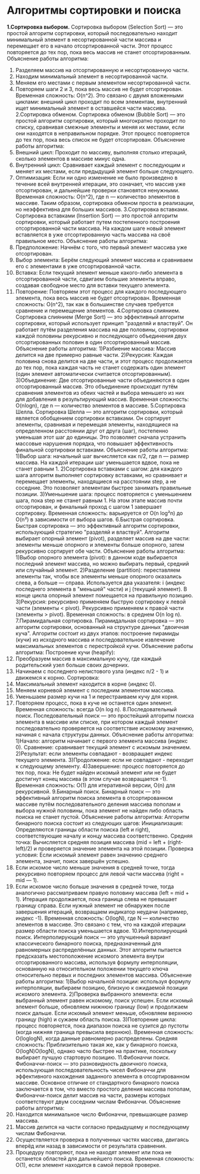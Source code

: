 # Алгоритмы сортировки и поиска
**1.Сортировка выбором.**
Сортировка выбором (Selection Sort) — это простой алгоритм сортировки, который последовательно находит минимальный элемент в несортированной части массива и перемещает его в начало отсортированной части. Этот процесс повторяется до тех пор, пока весь массив не станет отсортированным.
Объяснение работы алгоритма:
1) Разделяем массив на отсортированную и несортированную части.
2) Находим минимальный элемент в несортированной части.
3) Меняем его местами с первым элементом несортированной части.
4) Повторяем шаги 2 и 3, пока весь массив не будет отсортирован.
Временная сложность: O(n^2). Это связано с двумя вложенными циклами: внешний цикл проходит по всем элементам, внутренний ищет минимальный элемент в оставшейся части массива.
2.Сортировка обменом.
Сортировка обменом (Bubble Sort) — это простой алгоритм сортировки, который многократно проходит по списку, сравнивая смежные элементы и меняя их местами, если они находятся в неправильном порядке. Этот процесс повторяется до тех пор, пока весь список не будет отсортирован.
Объяснение работы алгоритма:
1) Внешний цикл: Проходит по массиву, выполняя столько итераций, сколько элементов в массиве минус одна.
2) Внутренний цикл: Сравнивает каждый элемент с последующим и меняет их местами, если предыдущий элемент больше следующего.
3) Оптимизация: Если ни одно изменение не было произведено в течение всей внутренней итерации, это означает, что массив уже отсортирован, и дальнейшие проверки становятся ненужными.
Временная сложность: O(n^2), где n — количество элементов в массиве. Таким образом, сортировка обменом проста в реализации, но неэффективна для больших массивов.
3.Сортировка вставками.
Сортировка вставками (Insertion Sort) — это простой алгоритм сортировки, который работает путем постепенного построения отсортированной части массива. На каждом шаге новый элемент вставляется в уже отсортированную часть массива на своё правильное место.
Объяснение работы алгоритма:
1) Предположение: Начнём с того, что первый элемент массива уже отсортирован.
2) Выбор элемента: Берём следующий элемент массива и сравниваем его с элементами в уже отсортированной части.
3) Вставка: Если текущий элемент меньше какого-либо элемента в отсортированной части, сдвигаем большие элементы вправо, создавая свободное место для вставки текущего элемента.
4) Повторение: Повторяем этот процесс для каждого последующего элемента, пока весь массив не будет отсортирован.
Временная сложность: O(n^2), так как в большинстве случаев требуется сравнение и перемещение элементов.
4.Сортировка слиянием.
Сортировка слиянием (Merge Sort) — это эффективный алгоритм сортировки, который использует принцип "разделяй и властвуй". Он работает путём разделения массива на две половины, сортировки каждой половины рекурсивно и последующего объединения двух отсортированных половин в один отсортированный массив.
Объяснение работы алгоритма:
1)Разбиение массива: Массив делится на две примерно равные части.
2)Рекурсия: Каждая половина снова делится на две части, и этот процесс продолжается до тех пор, пока каждая часть не станет содержать один элемент (один элемент автоматически считается отсортированным).
3)Объединение: Две отсортированные части объединяются в один отсортированный массив. Это объединение происходит путём сравнения элементов из обеих частей и выбора меньшего из них для добавления в результирующий массив.
Временная сложность: O(nlogn), где n — количество элементов в массиве.
5.Сортировка Шелла.
Сортировка Шелла — это алгоритм сортировки, который является обобщением сортировки вставками. Он сортирует элементы, сравнивая и перемещая элементы, находящиеся на определенном расстоянии друг от друга (шаг), постепенно уменьшая этот шаг до единицы. Это позволяет сначала устранить массовые нарушения порядка, что повышает эффективность финальной сортировки вставками.
Объяснение работы алгоритма:
1)Выбор шага: начальный шаг вычисляется как n/2, где n — размер массива. На каждой итерации шаг уменьшается вдвое, пока не станет равным 1.
2)Сортировка вставками с шагом: для каждого шага алгоритм выполняет сортировку вставками, но сравнивает и перемещает элементы, находящиеся на расстоянии step, а не соседние. Это позволяет элементам быстрее занимать правильные позиции.
3)Уменьшение шага: процесс повторяется с уменьшением шага, пока step не станет равным 1. На этом этапе массив почти отсортирован, и финальный проход с шагом 1 завершает сортировку.
Временная сложность: варьируется от O(n log²n) до O(n²) в зависимости от выбора шагов.
6.Быстрая сортировка.
Быстрая сортировка — это эффективный алгоритм сортировки, использующий стратегию "разделяй и властвуй". Алгоритм выбирает опорный элемент (pivot), разделяет массив на две части: элементы меньше опорного и элементы больше опорного, затем рекурсивно сортирует обе части.
Объяснение работы алгоритма:
1)Выбор опорного элемента (pivot): в данном коде выбирается последний элемент массива, но можно выбирать первый, средний или случайный элемент.
2)Разделение (partition): переставляем элементы так, чтобы все элементы меньше опорного оказались слева, а больше — справа. Используется два указателя: i (индекс последнего элемента в "меньшей" части) и j (текущий элемент). В конце цикла опорный элемент помещается на правильную позицию.
3)Рекурсия: рекурсивно применяем быструю сортировку к левой части (элементы < pivot). Рекурсивно применяем к правой части (элементы > pivot).
Временная сложность: в среднем O(n log n).
7.Пирамидальная сортировка.
Пирамидальная сортировка — это алгоритм сортировки, основанный на структуре данных "двоичная куча". Алгоритм состоит из двух этапов: построение пирамиды (кучи) из исходного массива и последовательное извлечение максимальных элементов с перестройкой кучи.
Объяснение работы алгоритма:
Построение кучи (heapify):
1) Преобразуем массив в максимальную кучу, где каждый родительский узел больше своих дочерних.
2) Начинаем с последнего нелистового узла (индекс n/2 - 1) и движемся к корню.
Сортировка:
1) Максимальный элемент находится в корне (индекс 0).
2) Меняем корневой элемент с последним элементом массива.
3) Уменьшаем размер кучи на 1 и перестраиваем кучу для корня.
4) Повторяем процесс, пока в куче не останется один элемент.
Временная сложность: всегда O(n log n).
8.Последовательный поиск.
Последовательный поиск — это простейший алгоритм поиска элемента в массиве или списке, при котором каждый элемент последовательно проверяется на соответствие искомому значению, начиная с начала структуры данных.
Объяснение работы алгоритма:
1)Начало: алгоритм начинает с первого элемента массива (индекс 0).
Сравнение: сравнивает текущий элемент с искомым значением.
2)Результат: если элементы совпадают - возвращает индекс текущего элемента.
3)Продолжение: если не совпадают - переходит к следующему элементу.
4)Завершение: процесс повторяется до тех пор, пока: Не будет найден искомый элемент или не будет достигнут конец массива (в этом случае возвращается -1).
Временная сложность: O(1) для итеративной версии, O(n) для рекурсивной.
9.Бинарный поиск.
Бинарный поиск — это эффективный алгоритм поиска элемента в отсортированном массиве путём последовательного деления массива пополам и выбора нужной половины, пока элемент не найден либо область поиска не станет пустой.
Объяснение работы алгоритма:
Алгоритм бинарного поиска состоит из следующих шагов:
Инициализация: Определяются границы области поиска (left и right), соответствующие началу и концу массива соответственно.
Средняя точка: Вычисляется средняя позиция массива (mid = left + (right-left)/2) и проверяется значение элемента на этой позиции.
Проверка условия: Если искомый элемент равен значению среднего элемента, значит, поиск завершён успешно.
1) Если искомое число меньше значения в средней точке, тогда рекурсивно повторяем процесс для левой части массива (right = mid — 1).
2) Если искомое число больше значения в средней точке, тогда аналогично рассматриваем правую половину массива (left = mid + 1).
Итерация продолжается, пока граница слева не превышает границу справа. Если нужный элемент не обнаружен после завершения итераций, возвращаем индикатор неудачи (например, индекс -1).
Временная сложность: O(logN), где N — количество элементов в массиве. Это связано с тем, что на каждой итерации размер области поиска уменьшается вдвое.
10.Интерполирующий поиск.
Интерполирующий поиск — это улучшенный вариант классического бинарного поиска, предназначенный для равномерных распределённых данных. Этот алгоритм пытается предсказать местоположение искомого элемента внутри отсортированного массива, используя формулу интерполяции, основанную на относительном положении текущего ключа относительно первых и последних элементов массива.
Объяснение работы алгоритма:
1)Выбор начальной позиции: используя формулу интерполяции, выбираем позицию, близкую к ожидаемой позиции искомого элемента.
2)Проверка выбранного элемента: если выбранный элемент равен искомому, поиск успешен. Если искомый элемент больше, обновляем нижнюю границу (low) и продолжаем поиск дальше. Если искомый элемент меньше, обновляем верхнюю границу (high) и сужаем область поиска.
3)Повторение цикла: процесс повторяется, пока диапазон поиска не сузится до пустоты (когда нижняя граница превысила верхнюю).
Временная сложность: O(loglogN), когда данные равномерно распределены.
Средняя сложность: Приблизительно такая же, как у бинарного поиска, O(logN)O(logN), однако часто быстрее на практике, поскольку выбирает лучшую стартовую позицию.
11.Фибоначчи поиск.
Фибоначчи-поиск — это разновидность двоичного поиска, использующая последовательность чисел Фибоначчи для эффективного нахождения заданного элемента в отсортированном массиве. Основное отличие от стандартного бинарного поиска заключается в том, что вместо простого деления массива пополам, Фибоначчи-поиск делит массив на части, размеры которых соответствуют двум соседним числам Фибоначчи.
Объяснение работы алгоритма:
1) Находится минимальное число Фибоначчи, превышающее размер массива.
2) Массив делится на части согласно предыдущему и последующему числам Фибоначчи.
3) Осуществляется проверка в полученных частях массива, двигаясь вперёд или назад в зависимости от результата сравнения.
4) Процедуру повторяют, пока не находят элемент или пока не останется областей для дальнейшего поиска.
Временная сложность: O(1), если элемент находится в самой первой проверке.
